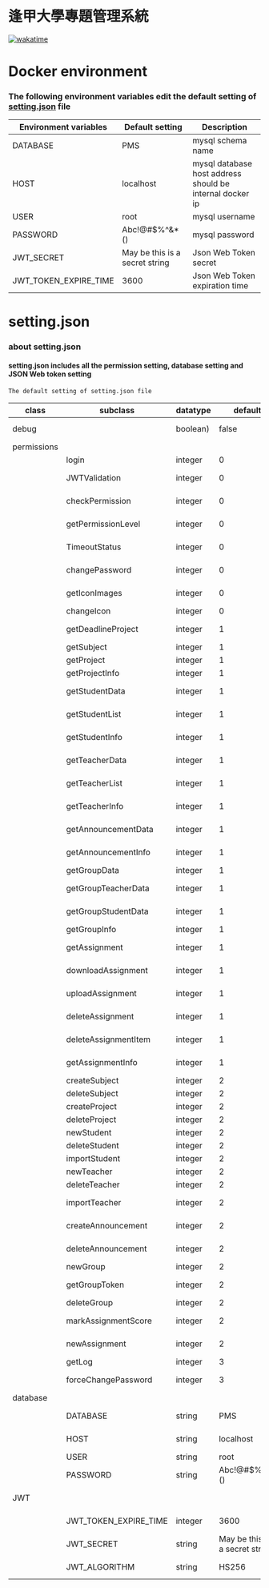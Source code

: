 # 逢甲大學專題管理系統

[![wakatime](https://wakatime.com/badge/user/09ce4786-a8a5-43eb-8a65-50ad8684b5da/project/2f818c62-a844-4b03-9072-4e4658b25ced.svg)](https://wakatime.com/badge/user/09ce4786-a8a5-43eb-8a65-50ad8684b5da/project/2f818c62-a844-4b03-9072-4e4658b25ced)

# Docker environment

### The following environment variables edit the default setting of [setting.json](#settingjson) file

| Environment variables | Default setting                | Description                                              |
| --------------------- | ------------------------------ | -------------------------------------------------------- |
| DATABASE              | PMS                            | mysql schema name                                        |
| HOST                  | localhost                      | mysql database host address should be internal docker ip |
| USER                  | root                           | mysql username                                           |
| PASSWORD              | Abc!@#$%^&\*()                 | mysql password                                           |
| JWT_SECRET            | May be this is a secret string | Json Web Token secret                                    |
| JWT_TOKEN_EXPIRE_TIME | 3600                           | Json Web Token expiration time                           |

# setting.json

### about setting.json

#### setting.json includes all the permission setting, database setting and JSON Web token setting

`The default setting of setting.json file`

| class       | subclass              | datatype | default                        | description                                   |
| ----------- | --------------------- | -------- | ------------------------------ | --------------------------------------------- |
| debug       |                       | boolean) | false                          | enable if in development state                |
| permissions |                       |          |                                | setting of [handler.py](./backend/handler.py) |
|             | login                 | integer  | 0                              | login function                                |
|             | JWTValidation         | integer  | 0                              | JWTValidation function                        |
|             | checkPermission       | integer  | 0                              | checkPermission function                      |
|             | getPermissionLevel    | integer  | 0                              | getPermissionLevel function                   |
|             | TimeoutStatus         | integer  | 0                              | TimeoutStatus function                        |
|             | changePassword        | integer  | 0                              | changePassword function                       |
|             | getIconImages         | integer  | 0                              | getIconImages function                        |
|             | changeIcon            | integer  | 0                              | changeIcon function                           |
|             | getDeadlineProject    | integer  | 1                              | getDeadlineProject function                   |
|             | getSubject            | integer  | 1                              | getSubject function                           |
|             | getProject            | integer  | 1                              | getProject function                           |
|             | getProjectInfo        | integer  | 1                              | getProjectInfo function                       |
|             | getStudentData        | integer  | 1                              | getStudentData function                       |
|             | getStudentList        | integer  | 1                              | getStudentList function                       |
|             | getStudentInfo        | integer  | 1                              | getStudentInfo function                       |
|             | getTeacherData        | integer  | 1                              | getTeacherData function                       |
|             | getTeacherList        | integer  | 1                              | getTeacherList function                       |
|             | getTeacherInfo        | integer  | 1                              | getTeacherInfo function                       |
|             | getAnnouncementData   | integer  | 1                              | getAnnouncementData function                  |
|             | getAnnouncementInfo   | integer  | 1                              | getAnnouncementInfo function                  |
|             | getGroupData          | integer  | 1                              | getGroupData function                         |
|             | getGroupTeacherData   | integer  | 1                              | getGroupTeacherData function                  |
|             | getGroupStudentData   | integer  | 1                              | getGroupStudentData function                  |
|             | getGroupInfo          | integer  | 1                              | getGroupInfo function                         |
|             | getAssignment         | integer  | 1                              | getAssignment function                        |
|             | downloadAssignment    | integer  | 1                              | downloadAssignment function                   |
|             | uploadAssignment      | integer  | 1                              | uploadAssignment function                     |
|             | deleteAssignment      | integer  | 1                              | deleteAssignment function                     |
|             | deleteAssignmentItem  | integer  | 1                              | deleteAssignmentItem function                 |
|             | getAssignmentInfo     | integer  | 1                              | getAssignmentInfo function                    |
|             | createSubject         | integer  | 2                              | createSubject function                        |
|             | deleteSubject         | integer  | 2                              | deleteSubject function                        |
|             | createProject         | integer  | 2                              | createProject function                        |
|             | deleteProject         | integer  | 2                              | deleteProject function                        |
|             | newStudent            | integer  | 2                              | newStudent function                           |
|             | deleteStudent         | integer  | 2                              | deleteStudent function                        |
|             | importStudent         | integer  | 2                              | importStudent function                        |
|             | newTeacher            | integer  | 2                              | newTeacher function                           |
|             | deleteTeacher         | integer  | 2                              | deleteTeacher function                        |
|             | importTeacher         | integer  | 2                              | importTeacher function                        |
|             | createAnnouncement    | integer  | 2                              | createAnnouncement function                   |
|             | deleteAnnouncement    | integer  | 2                              | deleteAnnouncement function                   |
|             | newGroup              | integer  | 2                              | newGroup function                             |
|             | getGroupToken         | integer  | 2                              | getGroupToken function                        |
|             | deleteGroup           | integer  | 2                              | deleteGroup function                          |
|             | markAssignmentScore   | integer  | 2                              | markAssignmentScore function                  |
|             | newAssignment         | integer  | 2                              | newAssignment function                        |
|             | getLog                | integer  | 3                              | getLog function                               |
|             | forceChangePassword   | integer  | 3                              | forceChangePassword function                  |
| database    |                       |          |                                | setting of [setup.py](./backend/setup.py)     |
|             | DATABASE              | string   | PMS                            | database schema name                          |
|             | HOST                  | string   | localhost                      | MYSQL host ip address                         |
|             | USER                  | string   | root                           | MYSQL username                                |
|             | PASSWORD              | string   | Abc!@#$%^&\*()                 | MYSQL password                                |
| JWT         |                       |          |                                | setting of JSON Web Token                     |
|             | JWT_TOKEN_EXPIRE_TIME | integer  | 3600                           | JSON Web Token expire time                    |
|             | JWT_SECRET            | string   | May be this is a secret string | JSON Wb=eb Token secret                       |
|             | JWT_ALGORITHM         | string   | HS256                          | JSON Web Token encrypt algorithm              |
